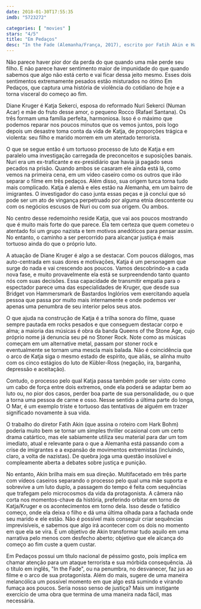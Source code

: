 ```yaml
---
date: 2018-01-30T17:55:35
imdb: "5723272"

categories: [ "movies" ]
stars: "4/5"
title: "Em Pedaços"
desc: "In the Fade (Alemanha/França, 2017), escrito por Fatih Akin e Hark Bohm, dirigido por Fatih Akin, com Diane Kruger, Denis Moschitto, Numan Acar. Crítica escrita para o site CinemAqui."
---
```

Não parece haver pior dor da perda do que quando uma mãe perde seu filho. E não parece haver sentimento maior de impunidade do que quando sabemos que algo não está certo e vai ficar dessa jeito mesmo. Esses dois sentimentos extremamente pesados estão misturados no ótimo Em Pedaços, que captura uma história de violência do cotidiano de hoje e a torna visceral do começo ao fim.

Diane Kruger é Katja Sekerci, esposa do reformado Nuri Sekerci (Numan Acar) e mãe do fruto desse amor, o pequeno Rocco (Rafael Santana). Os três formam uma família perfeita, harmoniosa. Isso é o máximo que podemos reparar nos poucos minutos que os vemos juntos, pois logo depois um desastre toma conta da vida de Katja, de proporções trágica e violenta: seu filho e marido morrem em um atentado terrorista.

O que se segue então é um tortuoso processo de luto de Katja e em paralelo uma investigação carregada de preconceitos e suposições banais. Nuri era um ex-traficante e ex-presidiário que havia já pagado seus pecados na prisão. Quando ambos se casaram ele ainda está lá, como vemos na primeira cena, em um vídeo caseiro como os outros que irão separar o filme em três pedaços. Além disso, sua origem turca torna tudo mais complicado. Katja é alemã e eles estão na Alemanha, em um bairro de imigrantes. O investigador do caso junta essas peças e já conclui que só pode ser um ato de vingança perpetruado por alguma etnia descontente ou com os negócios escusos de Nuri ou com sua origem. Ou ambos.

No centro desse redemoinho reside Katja, que vai aos poucos mostrando que é muito mais forte do que parece. Ela tem certeza que quem cometeu o atentado foi um grupo nazista e tem motivos anedóticos para pensar assim. No entanto, o caminho a ser percorrido para alcançar justiça é mais tortuoso ainda do que o próprio luto.

A atuação de Diane Kruger é algo a se destacar. Com poucos diálogos, mas auto-centrada em suas dores e motivações, Katja é um personagem que surge do nada e vai crescendo aos poucos. Vamos descobrindo-a a cada nova fase, e muito provavelmente ela está se surpreendendo tanto quanto nós com suas decisões. Essa capacidade de transmitir empatia para o espectador parece uma das especialidades de Kruger, que desde sua Bridget von Hammersmark de Bastardos Inglórios vem exercitando aquela pessoa que passa por muito mais internamente e onde podemos ver apenas uma penumbra de seu interior pelos seus atos.

O que ajuda na construção de Katja é a trilha sonora do filme, quase sempre pautada em rocks pesados e que conseguem destacar corpo e alma; a maioria das músicas é obra da banda Queens of the Stone Age, cujo próprio nome já denuncia seu pé no Stoner Rock. Note como as músicas começam em um alternative metal, passam por stoner rock e eventualmente se tornam uma mescla mais balada. Não é coincidência que o arco de Katja siga o mesmo estado de espírito, que aliás, se alinha muito com os cinco estágios do luto de Kübler-Ross (negação, ira, barganha, depressão e aceitação).

Contudo, o processo pelo qual Katja passa também pode ser visto como um cabo de força entre dois extremos, onde ela poderá se adaptar bem ao luto ou, no pior dos casos, perder boa parte de sua personalidade, ou o que a torna uma pessoa de carne e osso. Nesse sentido a última parte do longa, O Mar, é um exemplo triste e tortuoso das tentativas de alguém em trazer significado novamente à sua vida.

O trabalho do diretor Fatih Akin (que assina o roteiro com Hark Bohm) poderia muito bem se tornar um simples thriller ocasional com um certo drama catártico, mas ele sabiamente utiliza seu material para dar um tom imediato, atual e relevante para o que a Alemanha está passando com a crise de imigrantes e a expansão de movimentos extremistas (incluindo, claro, a volta de nazistas). De quebra joga uma questão insolúvel e compleamente aberta a debates sobre justiça e punição.

No entanto, Akin brilha mais em sua direção. Multifacetado em três parte com vídeos caseiros separando o processo pelo qual uma mãe suporta e sobrevive a um luto duplo, a passagem do tempo é feita com sequências que trafegam pelo microcosmos da vida da protagonista. A câmera não corta nos momentos-chave da história, preferindo orbitar em torno de Katja/Kruger e os acontecimentos em torno dela. Isso desde o fatídico começo, onde ela deixa o filho e dá uma última olhada para a fachada onde seu marido e ele estão. Não é possível mais conseguir criar sequências imprevisíveis, e sabemos que algo irá acontecer com os dois no momento em que ela se vira. É um objetivo de Akin transformar tudo aquilo em uma narrativa pelo menos com desfecho aberto; objetivo que ele alcança do começo ao fim custe a quem custar.

Em Pedaços possui um título nacional de péssimo gosto, pois implica em chamar atenção para um ataque terrorista e sua mórbida consequência. Já o título em inglês, "In the Fade", ou na penumbra, no desvanecer, faz jus ao filme e o arco de sua protagonista. Além do mais, sugere de uma maneira melancólica um possível momento em que algo está sumindo e virando fumaça aos poucos. Seria nosso senso de justiça? Mais um instigante exercício de uma obra que termina de uma maneira nada fácil, mas necessária.
